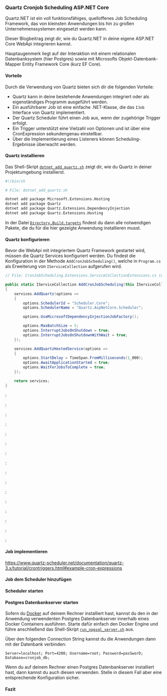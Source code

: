 ### Quartz Cronjob Scheduling ASP.NET Core

Quartz.NET ist ein voll funktionsfähiges, quelloffenes Job Scheduling Framework, das von kleinsten Anwendungen bis hin zu großen Unternehmenssystemen eingesetzt werden kann.

Dieser Blogbeitrag zeigt dir, wie du Quartz.NET in deine eigene ASP.NET Core WebApi integrieren kannst.

Hauptaugenmerk liegt auf der Interaktion mit einem relationalen Datenbanksystem (hier Postgres) sowie mit Microsofts Objekt-Datenbank-Mapper Entity Framework Core (kurz EF Core).

#### **Vorteile**
Durch die Verwendung von Quartz bieten sich dir die folgenden Vorteile:

* Quartz kann in deine bestehende Anwendungen integriert oder als eigenständiges Programm ausgeführt werden.
* Ein ausführbarer Job ist eine einfache .NET-Klasse, die das `IJob` Interface von Quartz implementiert.
* Der Quartz Scheduler führt einen Job aus, wenn der zugehörige Trigger erfolgt. 
* Ein Trigger unterstützt eine Vielzahl von Optionen und ist über eine CronExpression sekundengenau einstellbar.
* Über die Implementierung eines Listeners können Scheduling-Ergebnisse überwacht werden.

#### **Quartz installieren**
Das Shell-Skript [`dotnet_add_quartz.sh`](https://github.com/djek-sweng/blog-quartz-cronjob-scheduling-aspnet-core/blob/main/tools/dotnet/dotnet_add_quartz.sh) zeigt dir, wie du Quartz in deiner Projektumgebung installierst.

```sh
#!/bin/sh

# File: dotnet_add_quartz.sh

dotnet add package Microsoft.Extensions.Hosting
dotnet add package Quartz
dotnet add package Quartz.Extensions.DependencyInjection
dotnet add package Quartz.Extensions.Hosting
```

In der Datei [`Directory.Build.targets`](https://github.com/djek-sweng/blog-quartz-cronjob-scheduling-aspnet-core/blob/main/src/Directory.Build.targets) findest du dann alle notwendigen Pakete, die du für die hier gezeigte Anwendung installieren musst.

#### **Quartz konfigurieren**
Bevor die WebApi mit integriertem Quartz Framework gestartet wird, müssen die Quartz Services konfiguriert werden. Du findest die Konfiguration in der Methode `AddCronJobScheduling()`, welche in `Program.cs` als Erweiterung von `IServiceCollection` aufgerufen wird.

```csharp
// File: CronJobScheduling.Extensions.ServiceCollectionExtensions.cs (Auszug)

public static IServiceCollection AddCronJobScheduling(this IServiceCollection services)
{
    services.AddQuartz(options =>
    {
        options.SchedulerId = "Scheduler.Core";
        options.SchedulerName = "Quartz.AspNetCore.Scheduler";

        options.UseMicrosoftDependencyInjectionJobFactory();

        options.MaxBatchSize = 5;
        options.InterruptJobsOnShutdown = true;
        options.InterruptJobsOnShutdownWithWait = true;
    });

    services.AddQuartzHostedService(options =>
    {
        options.StartDelay = TimeSpan.FromMilliseconds(1_000);
        options.AwaitApplicationStarted = true;
        options.WaitForJobsToComplete = true;
    });

    return services;
}
```









:

:

:

:

:

:

:

:

:

:

:

:

:

:

:

:

#### **Job implementieren**












https://www.quartz-scheduler.net/documentation/quartz-3.x/tutorial/crontriggers.html#example-cron-expressions




#### **Job dem Scheduler hinzufügen**






#### **Scheduler starten**




#### **Postgres Datenbankserver starten**
Sofern du [Docker](https://www.docker.com/) auf deinem Rechner installiert hast, kannst du den in der Anwendung verwendenten Postgres Datenbankserver innerhalb eines Docker Containers ausführen. Starte dafür einfach den Docker Engine und führe anschließend das Shell-Skript [`run_npgsql_server.sh`](https://github.com/djek-sweng/blog-quartz-cronjob-scheduling-aspnet-core/blob/main/run_npgsql_server.sh) aus.

Über den folgenden Connection String kannst du die Anwendungen dann mit der Datenbank verbinden:

```
Server=localhost; Port=4200; Username=root; Password=pasSworD; Database=cronjob_db;
```

Wenn du auf deinem Rechner einen Postgres Datenbankserver installiert hast, dann kannst du auch diesen verwenden. Stelle in diesem Fall aber eine entsprechende Konfiguration sicher.




#### **Fazit**
